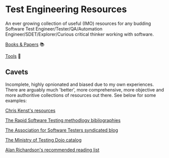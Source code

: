 # Test Engineering Resources

An ever growing collection of useful (IMO) resources for any budding Software Test Engineer/Tester/QA/Automation Engineer/SDET/Explorer/Curious critical thinker working with software.

[Books & Papers](https://github.com/AndrewJanuary/Test-Engineering-Resources/blob/master/Books%20%26%20Papers.md) :books:

[Tools](https://github.com/AndrewJanuary/Test-Engineering-Resources/blob/master/Tools.md) :hammer: 

## Cavets

Incomplete, highly opnionated and biased due to my own experiences.
There are arguably much 'better', more comprehensive, more objective and more authoritive collections of resources out there. See below for some examples:

 [Chris Kenst's resources](https://www.kenst.com/resources/)
 
 [The Rapid Software Testing methodlogy bibilographies](https://www.satisfice.com/resources)
 
 [The Association for Software Testers syndicated blog](https://associationforsoftwaretesting.org/blog/)
 
 [The Ministry of Testing Dojo catalog](https://www.ministryoftesting.com/dojo/catalog)
 
 [Alan Richardson's recommended reading list](https://www.eviltester.com/page/recommended-reading/)


